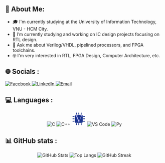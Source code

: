 ## 👋 About Me:

- 🎓 I'm currently studying at the University of Information Technology, VNU - HCM City.  
- 🔭 I’m currently studying and working on IC design projects focusing on RTL design.
- 💬 Ask me about Verilog/VHDL, pipelined processors, and FPGA toolchains.
- 🤓 I'm very interested in RTL, FPGA Design, Computer Architecture, etc.  

## 🌐 Socials : 
<div align="left">
  <a href="https://www.facebook.com/khanh.nguyen.97491/">
    <img src="https://img.shields.io/badge/Facebook-1877F2?style=for-the-badge&logo=facebook&logoColor=white" alt="Facebook" />
  </a>
  <a href="https://www.linkedin.com/in/kh%C3%A1nh-nguy%E1%BB%85n-ho%C3%A0n-9b1b93369/">
    <img src="https://img.shields.io/badge/LinkedIn-0A66C2?style=for-the-badge&logo=linkedin&logoColor=white" alt="LinkedIn" />
  </a>
  <a href="mailto:nguyenhoankhanh@gmail.com">
    <img src="https://img.shields.io/badge/Email-D14836?style=for-the-badge&logo=gmail&logoColor=white" alt="Email" />
  </a>
</div>

## 💻 Languages :

<p align="center">
  <img src="https://cdn.jsdelivr.net/gh/devicons/devicon/icons/c/c-original.svg" width="40" height="40" alt="C" />
  <img src="https://cdn.jsdelivr.net/gh/devicons/devicon/icons/cplusplus/cplusplus-original.svg" width="40" height="40" alt="C++" />
  <img src="./assets/verilog-svgrepo-com.svg" width="45" height="45" alt="Verilog" />
  <img src="https://cdn.jsdelivr.net/gh/devicons/devicon/icons/vscode/vscode-original.svg" width="40" height="40" alt="VS Code" />
  <img src="https://cdn.jsdelivr.net/gh/devicons/devicon/icons/python/python-original.svg" width="40" height="40" alt="Py" />
</p>

## 📊 GitHub stats :

<p align="center">
  <img src="https://github-readme-stats.vercel.app/api?username=NguyenHoanKhanh&show_icons=true&theme=tokyonight" alt="GitHub Stats" height="165"/>
  <img src="https://github-readme-stats.vercel.app/api/top-langs/?username=NguyenHoanKhanh&layout=compact&theme=tokyonight" alt="Top Langs" height="165"/>
  <img src="https://streak-stats.demolab.com/?user=denvercoder1&theme=tokyonight&date_format=[Y.]n.j" alt="GitHub Streak" height="165"/>
</p>




